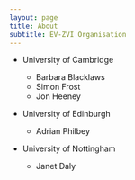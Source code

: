 ```yaml
---
layout: page
title: About
subtitle: EV-ZVI Organisation
---
```


- University of Cambridge
    - Barbara Blacklaws
    - Simon Frost
    - Jon Heeney

- University of Edinburgh
    - Adrian Philbey

- University of Nottingham
    - Janet Daly
